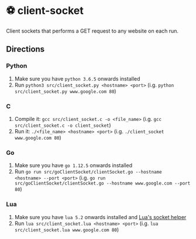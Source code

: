 # ⚽️ client-socket

Client sockets that performs a GET request to any website on each run.

## Directions

### Python

1. Make sure you have `python 3.6.5` onwards installed
2. Run `python3 src/client_socket.py <hostname> <port>` (i.g. `python src/client_socket.py www.google.com 80`)

### C

1. Compile it: `gcc src/client_socket.c -o <file_name>` (i.g. `gcc src/client_socket.c -o client_socket`)
2. Run it: `./<file_name> <hostname> <port>` (i.g. `./client_socket www.google.com 80`)

### Go️

1. Make sure you have `go 1.12.5` onwards installed
2. Run `go run src/goClientSocket/clientSocket.go --hostname <hostname> --port <port>` (i.g. `go run src/goClientSocket/clientSocket.go --hostname www.google.com --port 80`)

### Lua

1. Make sure you have `lua 5.2` onwards installed and [Lua's socket helper](https://github.com/diegonehab/luasocket)
2. Run `lua src/client_socket.lua <hostname> <port>` (i.g. `lua src/client_socket.lua www.google.com 80`)

